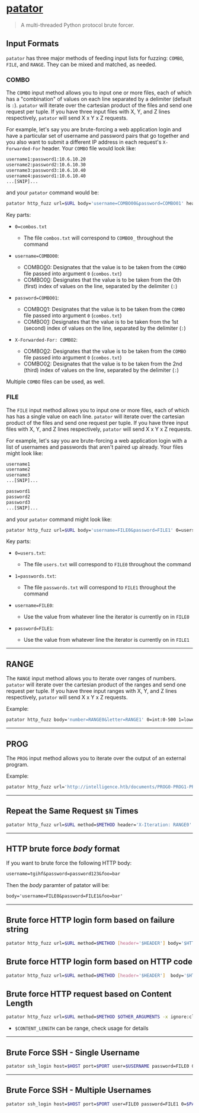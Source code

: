 # [patator](https://github.com/lanjelot/patator)

> A multi-threaded Python protocol brute forcer.

## Input Formats

`patator` has three major methods of feeding input lists for fuzzing: `COMBO`, `FILE`, and `RANGE`. They can be mixed and matched, as needed.

### COMBO

The `COMBO` input method allows you to input one or more files, each of which has a "combination" of values on each line separated by a delimiter (default is `:`). `patator` will iterate over the cartesian product of the files and send one request per tuple. If you have three input files with X, Y, and Z lines respectively, `patator` will send X x Y x Z requests.

For example, let's say you are brute-forcing a web application login and have a particular set of username and password pairs that go together and you also want to submit a different IP address in each request's `X-Forwarded-For` header. Your `COMBO` file would look like:

```txt
username1:password1:10.6.10.20
username2:password2:10.6.10.30
username3:password3:10.6.10.40
username4:password1:10.6.10.40
...[SNIP]...
```

and your `patator` command would be:

```bash
patator http_fuzz url=$URL body='username=COMBO00&password=COMBO01' header='X-Forwarded-For: COMBO02' 0=combos.txt -x ignore:fgrep="Incorrect credentials"
```

Key parts:

- `0=combos.txt`
	- The file `combos.txt` will correspond to `COMBO0_` throughout the command

- `username=COMBO00`:
	- COMBO<u>0</u>0: Designates that the value is to be taken from the `COMBO` file passed into argument `0` (`combos.txt`)
	- COMBO0<u>0</u>: Designates that the value is to be taken from the 0th (first) index of values on the line, separated by the delimiter (`:`)

- `password=COMBO01`:
	- COMBO<u>0</u>1: Designates that the value is to be taken from the `COMBO` file passed into argument `0` (`combos.txt`)
	- COMBO0<u>1</u>: Designates that the value is to be taken from the 1st (second) index of values on the line, separated by the delimiter (`:`)

- `X-Forwarded-For: COMBO2`:
	- COMBO<u>0</u>2: Designates that the value is to be taken from the `COMBO` file passed into argument `0` (`combos.txt`)
	- COMBO0<u>2</u>: Designates that the value is to be taken from the 2nd (third) index of values on the line, separated by the delimiter (`:`)

Multiple `COMBO` files can be used, as well.

### FILE

The `FILE` input method allows you to input one or more files, each of which has has a single value on each line. `patator` will iterate over the cartesian product of the files and send one request per tuple. If you have three input files with X, Y, and Z lines respectively, `patator` will send X x Y x Z requests.

For example, let's say you are brute-forcing a web application login with a list of usernames and passwords that aren't paired up already. Your files might look like:

```txt
username1
username2
username3
...[SNIP]...
```

```txt
password1
password2
password3
...[SNIP]...
```

and your `patator` command might look like:

```bash
patator http_fuzz url=$URL body='username=FILE0&password=FILE1' 0=users.txt 1=passwords.txt -x ignore:fgrep='Invalid username or password'
```

Key parts:

- `0=users.txt`:
	- The file `users.txt` will correspond to `FILE0` throughout the command

- `1=passwords.txt`:
	- The file `passwords.txt` will correspond to `FILE1` throughout the command

- `username=FILE0`:
	- Use the value from whatever line the iterator is currently on in `FILE0`

- `password=FILE1`:
	- Use the value from whatever line the iterator is currently on in `FILE1`

---

## RANGE

The `RANGE` input method allows you to iterate over ranges of numbers. `patator` will iterate over the cartesian product of the ranges and send one request per tuple. If you have three input ranges with X, Y, and Z lines respectively, `patator` will send X x Y x Z requests.

Example:

```bash
patator http_fuzz body='number=RANGE0&letter=RANGE1' 0=int:0-500 1=lower=a-zzz
```

---

## PROG

The `PROG` input method allows you to iterate over the output of an external program.

Example:

```bash
patator http_fuzz url='http://intelligence.htb/documents/PROG0-PROG1-PROG2-upload.pdf' 0='for i in {2019..2021}; do echo $i; done' 1='for i in  {01..12}; do echo $i; done' 2='for i in {01..31}'
```

---

## Repeat the Same Request `$N` Times

```bash
patator http_fuzz url=$URL method=$METHOD header='X-Iteration: RANGE0' body='username=tgihf&password=blah' 0=int:1-$N
```

---

## HTTP brute force *body* format

If you want to brute force the following HTTP body:

```txt
username=tgihf&password=password123&foo=bar
```

Then the *body* paramter of patator will be:

```txt
body='username=FILE0&password=FILE1&foo=bar'
```

---

## Brute force HTTP login form based on failure string

```bash
patator http_fuzz url=$URL method=$METHOD [header='$HEADER'] body='$HTTP_BODY' 0=$FILE0 -x ignore:fgrep='$FAILURE_STRING'
```

## Brute force HTTP login form based on HTTP code

```bash
patator http_fuzz url=$URL method=$METHOD [header='$HEADER']  body='$HTTP_BODY' 0=$FILE0 -x ignore:code=$FALURE_CODE
```

## Brute force HTTP request based on Content Length

```bash
patator http_fuzz url=$URL method=$METHOD $OTHER_ARGUMENTS -x ignore:clen=$CONTENT_LENGTH
```

- `$CONTENT_LENGTH` can be range, check usage for details

---

## Brute Force SSH - Single Username

```bash
patator ssh_login host=$HOST port=$PORT user=$USERNAME password=FILE0 0=$PATH_TO_PASSWORDS_FILE -x ignore:mesg='Authentication failed.'
```

---

## Brute Force SSH - Multiple Usernames

```bash
patator ssh_login host=$HOST port=$PORT user=FILE0 password=FILE1 0=$PATH_TO_USERS_FILE 1=$PATH_TO_PASSWORDS_FILE -x ignore:mesg='Authentication failed.'
```
